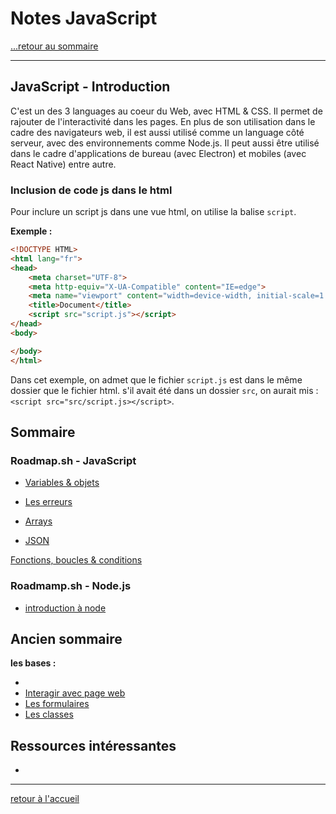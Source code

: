 # Notes JavaScript

[...retour au sommaire](../../README.md)

---

## JavaScript - Introduction

C'est un des 3 languages au coeur du Web, avec HTML & CSS. Il permet de rajouter de l'interactivité dans les pages.
En plus de son utilisation dans le cadre des navigateurs web, il est aussi utilisé comme un language côté serveur, avec des environnements comme Node.js. Il peut aussi être utilisé dans le cadre d'applications de bureau (avec Electron) et mobiles (avec React Native) entre autre.

### Inclusion de code js dans le html

Pour inclure un script js dans une vue html, on utilise la balise `script`.

**Exemple :**

```html
<!DOCTYPE HTML>
<html lang="fr">
<head>
    <meta charset="UTF-8">
    <meta http-equiv="X-UA-Compatible" content="IE=edge">
    <meta name="viewport" content="width=device-width, initial-scale=1.0">
    <title>Document</title>
    <script src="script.js"></script>
</head>
<body>

</body>
</html>
```

Dans cet exemple, on admet que le fichier `script.js` est dans le même dossier que le fichier html. s'il avait été dans un dossier `src`, on aurait mis : `<script src="src/script.js></script>`.


## Sommaire

### Roadmap.sh - JavaScript

* [Variables & objets](./notes/bases.md)
* [Les erreurs](./notes/erreurs.md)

* [Arrays](./notes/array.md)
* [JSON](./notes/json.md)

[Fonctions, boucles & conditions](./notes/fonctions.md)
  

### Roadmamp.sh - Node.js

* [introduction à node](./notes_nodeJS/bases.md)

## Ancien sommaire

**les bases :**


* 
* [Interagir avec page web](./notes/elementWeb.md)
* [Les formulaires](./notes/formulaires.md)
* [Les classes](./notes/classes.md)

## Ressources intéressantes

* 

---
[retour à l'accueil](../../README.md)
